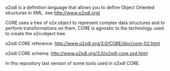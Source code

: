 o2xdl is a definition language that allows you to define Object Oriented structures in XML.  see http://www.o2xdl.org/

CORE uses a tree of o2x:object to represent complex data structures and to perform transformations on them. CORE is agnostic to the technology used to create the o2x:object tree.

o2xdl CORE reference: http://www.o2xdl.org/3.0/CORE/doc/core-02.html

o2xdl CORE schema: http://www.o2xdl.org/3.0/o2xdl-core.xsd.html

In this repository last version of some tools used in o2xdl CORE.
